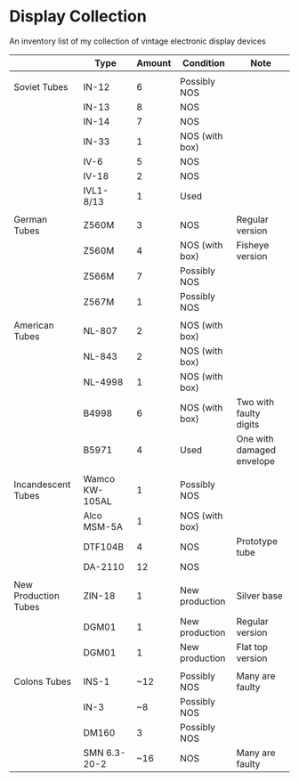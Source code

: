 # Display Collection
An inventory list of my collection of vintage electronic display devices

|                      | Type           | Amount | Condition      | Note                      |
| -------------------- | -------------- | ------ | -------------- | ------------------------- |
|                      |                |        |                |                           |
| Soviet Tubes         | IN-12          | 6      | Possibly NOS   |                           |
|                      | IN-13          | 8      | NOS            |                           |
|                      | IN-14          | 7      | NOS            |                           |
|                      | IN-33          | 1      | NOS (with box) |                           |
|                      | IV-6           | 5      | NOS            |                           |
|                      | IV-18          | 2      | NOS            |                           |
|                      | IVL1-8/13      | 1      | Used           |                           |
|                      |                |        |                |                           |
| German Tubes         | Z560M          | 3      | NOS            | Regular version           |
|                      | Z560M          | 4      | NOS (with box) | Fisheye version           |
|                      | Z566M          | 7      | Possibly NOS   |                           |
|                      | Z567M          | 1      | Possibly NOS   |                           |
|                      |                |        |                |                           |
| American Tubes       | NL-807         | 2      | NOS (with box) |                           |
|                      | NL-843         | 2      | NOS (with box) |                           |
|                      | NL-4998        | 1      | NOS (with box) |                           |
|                      | B4998          | 6      | NOS (with box) | Two with faulty digits    |
|                      | B5971          | 4      | Used           | One with damaged envelope |
|                      |                |        |                |                           |
| Incandescent Tubes   | Wamco KW-105AL | 1      | Possibly NOS   |                           |
|                      | Alco MSM-5A    | 1      | NOS (with box) |                           |
|                      | DTF104B        | 4      | NOS            | Prototype tube            |
|                      | DA-2110        | 12     | NOS            |                           |
|                      |                |        |                |                           |
| New Production Tubes | ZIN-18         | 1      | New production | Silver base               |
|                      | DGM01          | 1      | New production | Regular version           |
|                      | DGM01          | 1      | New production | Flat top version          |
|                      |                |        |                |                           |
| Colons Tubes         | INS-1          | ~12    | Possibly NOS   | Many are faulty           |
|                      | IN-3           | ~8     | Possibly NOS   |                           |
|                      | DM160          | 3      | Possibly NOS   |                           |
|                      | SMN 6.3-20-2   | ~16    | NOS            | Many are faulty           |
